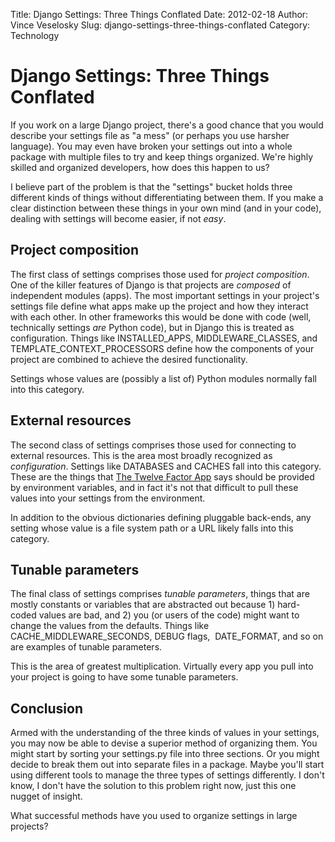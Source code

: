 Title: Django Settings: Three Things Conflated
Date: 2012-02-18
Author: Vince Veselosky
Slug: django-settings-three-things-conflated
Category: Technology

# Django Settings: Three Things Conflated

If you work on a large Django project, there's a good chance that you
would describe your settings file as "a mess" (or perhaps you use
harsher language). You may even have broken your settings out into a
whole package with multiple files to try and keep things organized.
We're highly skilled and organized developers, how does this happen to
us?

I believe part of the problem is that the "settings" bucket holds three
different kinds of things without differentiating between them. If you
make a clear distinction between these things in your own mind (and in
your code), dealing with settings will become easier, if not *easy*.

## Project composition

The first class of settings comprises those used for *project
composition*. One of the killer features of Django is that projects are
*composed* of independent modules (apps). The most important settings in
your project's settings file define what apps make up the project and
how they interact with each other. In other frameworks this would be
done with code (well, technically settings *are* Python code), but in
Django this is treated as configuration. Things like INSTALLED\_APPS,
MIDDLEWARE\_CLASSES, and TEMPLATE\_CONTEXT\_PROCESSORS define how the
components of your project are combined to achieve the desired
functionality.

Settings whose values are (possibly a list of) Python modules normally
fall into this category.

## External resources

The second class of settings comprises those used for connecting to
external resources. This is the area most broadly recognized as
*configuration*. Settings like DATABASES and CACHES fall into this
category. These are the things that [The Twelve Factor App][] says
should be provided by environment variables, and in fact it's not that
difficult to pull these values into your settings from the environment.

In addition to the obvious dictionaries defining pluggable back-ends,
any setting whose value is a file system path or a URL likely falls into
this category.

## Tunable parameters

The final class of settings comprises *tunable parameters*, things that
are mostly constants or variables that are abstracted out because 1)
hard-coded values are bad, and 2) you (or users of the code) might want
to change the values from the defaults. Things like
CACHE\_MIDDLEWARE\_SECONDS, DEBUG flags,  DATE\_FORMAT, and so on are
examples of tunable parameters.

This is the area of greatest multiplication. Virtually every app you
pull into your project is going to have some tunable parameters.

## Conclusion

Armed with the understanding of the three kinds of values in your
settings, you may now be able to devise a superior method of organizing
them. You might start by sorting your settings.py file into three
sections. Or you might decide to break them out into separate files in a
package. Maybe you'll start using different tools to manage the three
types of settings differently. I don't know, I don't have the solution
to this problem right now, just this one nugget of insight.

What successful methods have you used to organize settings in large
projects?

[The Twelve Factor App]: http://vince.veselosky.me/2012/02/heroku-and-twelve-factor-app.html
